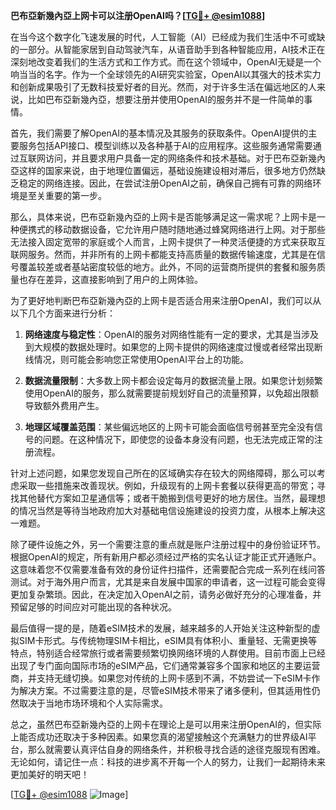 **巴布亞新幾內亞上网卡可以注册OpenAI吗？[[TG💪+ @esim1088](https://t.me/s/esim1088)]**

在当今这个数字化飞速发展的时代，人工智能（AI）已经成为我们生活中不可或缺的一部分。从智能家居到自动驾驶汽车，从语音助手到各种智能应用，AI技术正在深刻地改变着我们的生活方式和工作方式。而在这个领域中，OpenAI无疑是一个响当当的名字。作为一个全球领先的AI研究实验室，OpenAI以其强大的技术实力和创新成果吸引了无数科技爱好者的目光。然而，对于许多生活在偏远地区的人来说，比如巴布亞新幾內亞，想要注册并使用OpenAI的服务并不是一件简单的事情。

首先，我们需要了解OpenAI的基本情况及其服务的获取条件。OpenAI提供的主要服务包括API接口、模型训练以及各种基于AI的应用程序。这些服务通常需要通过互联网访问，并且要求用户具备一定的网络条件和技术基础。对于巴布亞新幾內亞这样的国家来说，由于地理位置偏远，基础设施建设相对滞后，很多地方仍然缺乏稳定的网络连接。因此，在尝试注册OpenAI之前，确保自己拥有可靠的网络环境是至关重要的第一步。

那么，具体来说，巴布亞新幾內亞的上网卡是否能够满足这一需求呢？上网卡是一种便携式的移动数据设备，它允许用户随时随地通过蜂窝网络进行上网。对于那些无法接入固定宽带的家庭或个人而言，上网卡提供了一种灵活便捷的方式来获取互联网服务。然而，并非所有的上网卡都能支持高质量的数据传输速度，尤其是在信号覆盖较差或者基站密度较低的地方。此外，不同的运营商所提供的套餐和服务质量也存在差异，这直接影响到了用户的上网体验。

为了更好地判断巴布亞新幾內亞的上网卡是否适合用来注册OpenAI，我们可以从以下几个方面来进行分析：

1. **网络速度与稳定性**：OpenAI的服务对网络性能有一定的要求，尤其是当涉及到大规模的数据处理时。如果您的上网卡提供的网络速度过慢或者经常出现断线情况，则可能会影响您正常使用OpenAI平台上的功能。
   
2. **数据流量限制**：大多数上网卡都会设定每月的数据流量上限。如果您计划频繁使用OpenAI的服务，那么就需要提前规划好自己的流量预算，以免超出限额导致额外费用产生。

3. **地理区域覆盖范围**：某些偏远地区的上网卡可能会面临信号弱甚至完全没有信号的问题。在这种情况下，即使您的设备本身没有问题，也无法完成正常的注册流程。

针对上述问题，如果您发现自己所在的区域确实存在较大的网络障碍，那么可以考虑采取一些措施来改善现状。例如，升级现有的上网卡套餐以获得更高的带宽；寻找其他替代方案如卫星通信等；或者干脆搬到信号更好的地方居住。当然，最理想的情况当然是等待当地政府加大对基础电信设施建设的投资力度，从根本上解决这一难题。

除了硬件设施之外，另一个需要注意的重点就是账户注册过程中的身份验证环节。根据OpenAI的规定，所有新用户都必须经过严格的实名认证才能正式开通账户。这意味着您不仅需要准备有效的身份证件扫描件，还需要配合完成一系列在线问答测试。对于海外用户而言，尤其是来自发展中国家的申请者，这一过程可能会变得更加复杂繁琐。因此，在决定加入OpenAI之前，请务必做好充分的心理准备，并预留足够的时间应对可能出现的各种状况。

最后值得一提的是，随着eSIM技术的发展，越来越多的人开始关注这种新型的虚拟SIM卡形式。与传统物理SIM卡相比，eSIM具有体积小、重量轻、无需更换等特点，特别适合经常旅行或者需要频繁切换网络环境的人群使用。目前市面上已经出现了专门面向国际市场的eSIM产品，它们通常兼容多个国家和地区的主要运营商，并支持无缝切换。如果您对传统的上网卡感到不满，不妨尝试一下eSIM卡作为解决方案。不过需要注意的是，尽管eSIM技术带来了诸多便利，但其适用性仍然取决于当地市场环境和个人实际需求。

总之，虽然巴布亞新幾內亞的上网卡在理论上是可以用来注册OpenAI的，但实际上能否成功还取决于多种因素。如果您真的渴望接触这个充满魅力的世界级AI平台，那么就需要认真评估自身的网络条件，并积极寻找合适的途径克服现有困难。无论如何，请记住一点：科技的进步离不开每一个人的努力，让我们一起期待未来更加美好的明天吧！

[[TG💪+ @esim1088](https://t.me/s/esim1088) ![Image](https://i.postimg.cc/4NQfJmqS/Snipaste-2025-05-13-00-14-12.png)]